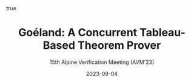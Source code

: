 ---
title: "Goéland: A Concurrent Tableau-Based Theorem
Prover"
subtitle: 15th Alpine Verification Meeting (AVM'23)
author:
date: 2023-09-04
categories: [talks]
math: true
mermaid: true
attachment: avm2023.pdf
---